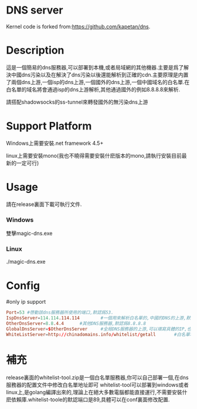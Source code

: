 # DNS server
Kernel code is forked from:https://github.com/kapetan/dns.


# Description

這是一個簡易的dns服務器,可以部署到本機,或者局域網的其他機器.主要是爲了解決中國dns污染以及在解決了dns污染以後還能解析到正確的cdn.主要原理是内置了兩個dns上游,一個isp的dns上游,一個國外的dns上游,一個中國域名的白名單.在白名單的域名將會通過isp的dns上游解析,其他通過國外的例如8.8.8.8來解析.

請搭配shadowsocks的ss-tunnel來轉發國外的無污染dns上游

# Support Platform

Windows上需要安裝.net framework 4.5+

linux上需要安裝mono(我也不曉得需要安裝什麽版本的mono,請執行安裝目前最新的一定可行)



# Usage

請在release裏面下載可執行文件.
### Windows
雙擊magic-dns.exe
### Linux
./magic-dns.exe



# Config

#only ip support
```conf
Port=53	#啓動該dns服務器所使用的端口,默認爲53.
IspDnsServer=114.114.114.114		#一個用來解析白名單的,中國的DNS的上游,默認爲114.114.114.114,推薦使用ISP提供的
OtherDnsServer=8.8.4.4		#其他DNS服務器,默認爲8.8.8.8
GlobalDnsServer=$OtherDnsServer		#全局DNS服務器的上游,可以填寫具體的IP,也可以填寫上面的兩個上游的名字
WhiteListServer=http://chinadomains.info/whitelist/getall		#白名單地址
```



# 補充

release裏面的whitelist-tool.zip是一個白名單服務器,你可以自己部署一個,在dns服務器的配置文件中修改白名單地址即可
whitelist-tool可以部署到windows或者linux上,是golang編譯出來的,理論上在絕大多數電腦都能直接運行,不需要安裝什麽依賴庫.whitelist-toole的默認端口是89,具體可以在conf裏面修改配置.
